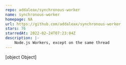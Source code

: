 ```yaml
---
repo: addaleax/synchronous-worker
name: synchronous-worker
homepage: NA
url: https://github.com/addaleax/synchronous-worker
stars: 76
starredAt: 2022-02-24T07:23:04Z
description: |-
    Node.js Workers, except on the same thread
---
```


[object Object]
